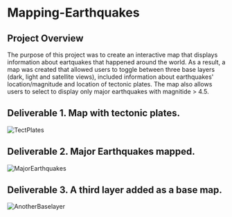 # Mapping-Earthquakes
## Project Overview
The purpose of this project was to create an interactive map that displays information about eartquakes that happened around the world. As a result, a map was created that allowed users to toggle between three base layers (dark, light and satellite views), included information about earthquakes' location/magnitude and location of tectonic plates. The map also allows users to select to display only major earthquakes with magnitide > 4.5. 
## Deliverable 1. Map with tectonic plates.
![TectPlates](https://user-images.githubusercontent.com/96098938/161408727-126b6168-5506-4693-a337-1bf2228a844d.PNG)

## Deliverable 2. Major Earthquakes mapped.
![MajorEarthquakes](https://user-images.githubusercontent.com/96098938/161408747-83c9f193-6fcf-4861-80de-f25283dc7e0c.PNG)

## Deliverable 3. A third layer added as a base map. 
![AnotherBaselayer](https://user-images.githubusercontent.com/96098938/161408761-27f6a578-58b7-4e35-9025-27b67e36913f.PNG)




